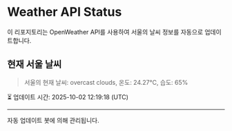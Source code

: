 
# Weather API Status

이 리포지토리는 OpenWeather API를 사용하여 서울의 날씨 정보를 자동으로 업데이트합니다.

## 현재 서울 날씨
> 서울의 현재 날씨: overcast clouds, 온도: 24.27°C, 습도: 65%

⏳ 업데이트 시간: 2025-10-02 12:19:18 (UTC)

---
자동 업데이트 봇에 의해 관리됩니다.
